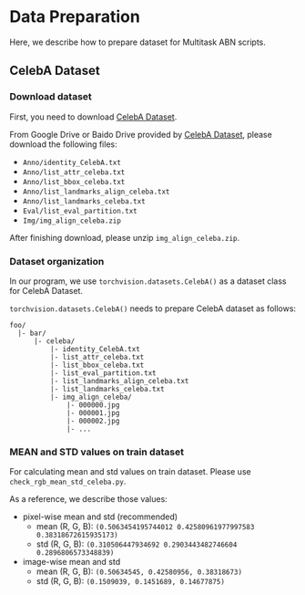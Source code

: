 # Data Preparation


Here, we describe how to prepare dataset for Multitask ABN scripts.


## CelebA Dataset

### Download dataset

First, you need to download [CelebA Dataset](https://mmlab.ie.cuhk.edu.hk/projects/CelebA.html).

From Google Drive or Baido Drive provided by [CelebA Dataset](https://mmlab.ie.cuhk.edu.hk/projects/CelebA.html), please download the following files:

* `Anno/identity_CelebA.txt`
* `Anno/list_attr_celeba.txt`
* `Anno/list_bbox_celeba.txt`
* `Anno/list_landmarks_align_celeba.txt`
* `Anno/list_landmarks_celeba.txt`
* `Eval/list_eval_partition.txt`
* `Img/img_align_celeba.zip`

After finishing download, please unzip `img_align_celeba.zip`.


### Dataset organization

In our program, we use `torchvision.datasets.CelebA()` as a dataset class for CelebA Dataset.

`torchvision.datasets.CelebA()` needs to prepare CelebA dataset as follows:

```
foo/
  |- bar/
      |- celeba/
          |- identity_CelebA.txt
          |- list_attr_celeba.txt
          |- list_bbox_celeba.txt
          |- list_eval_partition.txt
          |- list_landmarks_align_celeba.txt
          |- list_landmarks_celeba.txt
          |- img_align_celeba/
              |- 000000.jpg
              |- 000001.jpg
              |- 000002.jpg
              |- ...
```


### MEAN and STD values on train dataset

For calculating mean and std values on train dataset.
Please use `check_rgb_mean_std_celeba.py`.

As a reference, we describe those values:

* pixel-wise mean and std (recommended)
    * mean (R, G, B): `(0.5063454195744012 0.42580961977997583 0.38318672615935173)`
    * std (R, G, B): `(0.310506447934692 0.2903443482746604 0.2896806573348839)`
* image-wise mean and std
    * mean (R, G, B): `(0.50634545, 0.42580956, 0.38318673)`
    * std (R, G, B): `(0.1509039, 0.1451689, 0.14677875)`

